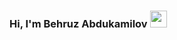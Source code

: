### Hi, I'm Behruz Abdukamilov  <img src="https://media.giphy.com/media/hvRJCLFzcasrR4ia7z/giphy.gif" width="27px">





<!--
**abdukamilovb/abdukamilovb** is a ✨ _special_ ✨ repository because its `README.md` (this file) appears on your GitHub profile.

Here are some ideas to get you started:

- 🔭 I’m currently working on ...
- 🌱 I’m currently learning ...
- 👯 I’m looking to collaborate on ...
- 🤔 I’m looking for help with ...
- 💬 Ask me about ...
- 📫 How to reach me: ...
- 😄 Pronouns: ...
- ⚡ Fun fact: ...
-->

